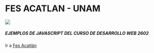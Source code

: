 
# FES ACATLAN - UNAM

![](https://www.acatlan.unam.mx/identidad-acatlan/img/Logotipos/Logotipo/logo-dorado.jpg)

##### EJEMPLOS DE JAVASCRIPT DEL CURSO DE DESARROLLO WEB 2602

Ir a [Fes Acatlán](https://www.acatlan.unam.mx/ "Fes Acatlán")
